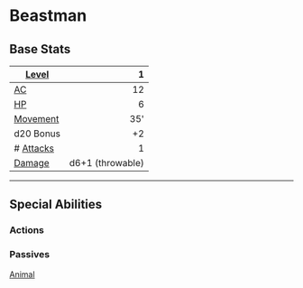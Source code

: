 # Beastman

## Base Stats

| **[Level](../../../Player%20Characters/Derived%20Statistics/Level.md)**    |                1 |
| -------------------------------------------------------------------------- | ---------------: |
| [AC](../../../Player%20Characters/Derived%20Statistics/Armor%20Class.md)   |               12 |
| [HP](../../../Player%20Characters/Derived%20Statistics/Health%20Points.md) |                6 |
| [Movement](../../../Game%20Procedures/Movement.md)                         |              35' |
| d20 Bonus                                                                  |               +2 |
| # [Attacks](../../../Game%20Procedures/Attack.md)                          |                1 |
| [Damage](../../../Damage%20Types/!Damage%20Types.md)                       | d6+1 (throwable) |

---

## Special Abilities

### Actions

### Passives

[Animal](../Creature%20Types/Animal.md)
